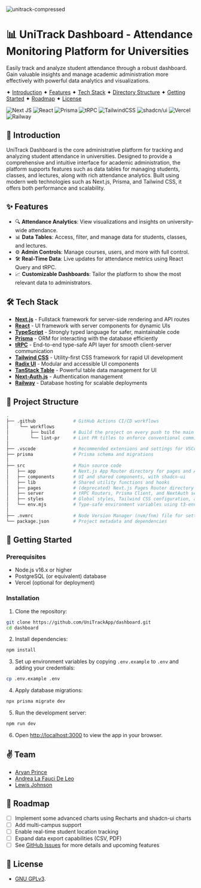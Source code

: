 ![unitrack-compressed](https://github.com/user-attachments/assets/dfaafa5d-691f-40c0-96e0-9d764341c426)

# 📊 UniTrack Dashboard - Attendance Monitoring Platform for Universities

Easily track and analyze student attendance through a robust dashboard. Gain valuable insights and manage academic administration more effectively with powerful data analytics and visualizations.

✦ [Introduction](#-introduction) ✦ [Features](#-features) ✦ [Tech Stack](#-tech-stack) ✦ [Directory Structure](#-directory-structure) ✦ [Getting Started](#-getting-started) ✦ [Roadmap](#-roadmap) ✦ [License](#-license)

![Next JS](https://img.shields.io/badge/Next.JS-black?style=for-the-badge&logo=next.js&logoColor=white)
![React](https://img.shields.io/badge/react-black?style=for-the-badge&logo=react&logoColor=%2361DAFB)
![Prisma](https://img.shields.io/badge/Prisma-black?style=for-the-badge&logo=Prisma&logoColor=3982CE)
![tRPC](https://img.shields.io/badge/tRPC-black.svg?style=for-the-badge&logo=tRPC&logoColor=2596BE)
![TailwindCSS](https://img.shields.io/badge/tailwind-black?style=for-the-badge&logo=tailwind-css&logoColor=2338B2AC)
![shadcn/ui](https://img.shields.io/badge/shadcn/ui-black?style=for-the-badge&logo=shadcnui&logoColor=white)
![Vercel](https://img.shields.io/badge/Vercel-black?style=for-the-badge&logo=vercel&logoColor=white)
![Railway](https://img.shields.io/badge/Railway-black?style=for-the-badge&logo=Railway&logoColor=white)

## 📝 Introduction

UniTrack Dashboard is the core administrative platform for tracking and analyzing student attendance in universities. Designed to provide a comprehensive and intuitive interface for academic administration, the platform supports features such as data tables for managing students, classes, and lectures, along with rich attendance analytics. Built using modern web technologies such as Next.js, Prisma, and Tailwind CSS, it offers both performance and scalability.

## ✨ Features

- 🔍 **Attendance Analytics**: View visualizations and insights on university-wide attendance.
- 📊 **Data Tables**: Access, filter, and manage data for students, classes, and lectures.
- ⚙️ **Admin Controls**: Manage courses, users, and more with full control.
- 🛠️ **Real-Time Data**: Live updates for attendance metrics using React Query and tRPC.
- 📈 **Customizable Dashboards**: Tailor the platform to show the most relevant data to administrators.

## 🛠️ Tech Stack

- **[Next.js](https://nextjs.org/)** - Fullstack framework for server-side rendering and API routes
- **[React](https://react.dev/)** - UI framework with server components for dynamic UIs
- **[TypeScript](https://www.typescriptlang.org/)** - Strongly typed language for safer, maintainable code
- **[Prisma](https://www.prisma.io/)** - ORM for interacting with the database efficiently
- **[tRPC](https://trpc.io/)** - End-to-end type-safe API layer for smooth client-server communication
- **[Tailwind CSS](https://tailwindcss.com/)** - Utility-first CSS framework for rapid UI development
- **[Radix UI](https://www.radix-ui.com/)** - Modular and accessible UI components
- **[TanStack Table](https://tanstack.com/table/latest)** - Powerful table data management for UI
- **[Next-Auth.js](https://next-auth.js.org/)** - Authentication management
- **[Railway](https://railway.app/)** - Database hosting for scalable deployments

## 📂 Project Structure

```bash
.
├── .github              # GitHub Actions CI/CD workflows
│    └── workflows
│        ├── build       # Build the project on every push to the main branch
│        └── lint-pr     # Lint PR titles to enforce conventional commits
│
├── .vscode              # Recommended extensions and settings for VSCode
├── prisma               # Prisma schema and migrations
│
├── src                  # Main source code
│   ├── app              # Next.js App Router directory for pages and API routes
│   ├── components       # UI and shared components, with shadcn-ui
│   ├── lib              # Shared utility functions and hooks
│   ├── pages            # (deprecated) Next.js Pages Router directory
│   ├── server           # tRPC Routers, Prisma Client, and NextAuth server-side code
│   ├── styles           # Global styles, Tailwind CSS configuration, and custom font imports
│   └── env.mjs          # Type-safe environment variables using t3-env
│
├── .nvmrc               # Node Version Manager (nvm/fnm) file for setting a specific Node version
└── package.json         # Project metadata and dependencies
```

## 🚀 Getting Started

### Prerequisites

- Node.js v16.x or higher
- PostgreSQL (or equivalent) database
- Vercel (optional for deployment)

### Installation

1. Clone the repository:

```bash
git clone https://github.com/UniTrackApp/dashboard.git
cd dashboard
```

2. Install dependencies:

```bash
npm install
```

3. Set up environment variables by copying `.env.example` to `.env` and adding your credentials:

```bash
cp .env.example .env
```

4. Apply database migrations:

```bash
npx prisma migrate dev
```

5. Run the development server:

```bash
npm run dev
```

6. Open [http://localhost:3000](http://localhost:3000) to view the app in your browser.

## ✌️ Team

- [Aryan Prince](https://x.com/aryxnprince)
- [Andrea La Fauci De Leo](https://github.com/Bosurgi)
- [Lewis Johnson](https://github.com/lewisj576)

## 🎯 Roadmap

- [ ] Implement some advanced charts using Recharts and shadcn-ui charts
- [ ] Add multi-campus support
- [ ] Enable real-time student location tracking
- [ ] Expand data export capabilities (CSV, PDF)
- [ ] See [GitHub Issues](https://github.com/UniTrackApp/dashboard/issues?q=sort:updated-desc+is:issue+is:open) for more details and upcoming features

## 🔑 License

- [GNU GPLv3](https://github.com/UniTrackApp/dashboard/blob/main/COPYING).
